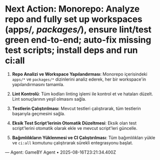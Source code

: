 # Next Action: Monorepo: Analyze repo and fully set up workspaces (apps/*, packages/*), ensure lint/test green end-to-end; auto-fix missing test scripts; install deps and run ci:all

1. **Repo Analizi ve Workspace Yapılandırması**: Monorepo içerisindeki `apps/*` ve `packages/*` dizinlerini analiz ederek, her bir workspace'in yapılandırmasını tamamla.

2. **Lint Kontrolü**: Tüm kodları linting işlemi ile kontrol et ve hataları düzelt. Lint sonuçlarının yeşil olmasını sağla.

3. **Testlerin Çalıştırılması**: Mevcut testleri çalıştırarak, tüm testlerin başarıyla geçmesini sağla.

4. **Eksik Test Script'lerinin Otomatik Düzeltmesi**: Eksik olan test script'lerini otomatik olarak ekle ve mevcut script'leri güncelle.

5. **Bağımlılıkların Yüklenmesi ve CI Çalıştırılması**: Tüm bağımlılıkları yükle ve `ci:all` komutunu çalıştırarak sürekli entegrasyonu başlat.

— Agent: GameBY Agent • 2025-08-16T23:21:34.400Z
